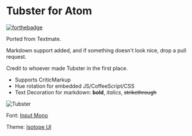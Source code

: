 # Tubster for Atom 
[![forthebadge](http://forthebadge.com/images/badges/made-with-crayons.svg)](http://forthebadge.com)

Ported from Textmate.

Markdown support added, and if something doesn't look nice, drop a pull request.

Credit to whoever made Tubster in the first place.
- Supports CriticMarkup
- Hue rotation for embedded JS/CoffeeScript/CSS
- Text Decoration for markdown: **bold**, _italics_, ~~strikethrough~~


![Tubster](https://github.com/plttn/tubster-syntax/raw/master/preview.png)

Font: [Input Mono](http://input.fontbureau.com/)

Theme: [Isotope UI](https://atom.io/themes/isotope-ui)
